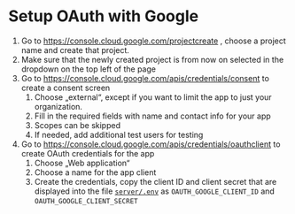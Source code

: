 # Setup OAuth with Google

1. Go to https://console.cloud.google.com/projectcreate , choose a project name and create that project.
2. Make sure that the newly created project is from now on selected in the dropdown on the top left of the page
3. Go to https://console.cloud.google.com/apis/credentials/consent to create a consent screen
   1. Choose „external“, except if you want to limit the app to just your organization.
   2. Fill in the required fields with name and contact info for your app
   3. Scopes can be skipped
   4. If needed, add additional test users for testing
4. Go to https://console.cloud.google.com/apis/credentials/oauthclient to create OAuth credentials for the app
   1. Choose „Web application“
   2. Choose a name for the app client
   3. Create the credentials, copy the client ID and client secret that are displayed into the file [`server/.env`](../../server/.env) as `OAUTH_GOOGLE_CLIENT_ID` and `OAUTH_GOOGLE_CLIENT_SECRET`
